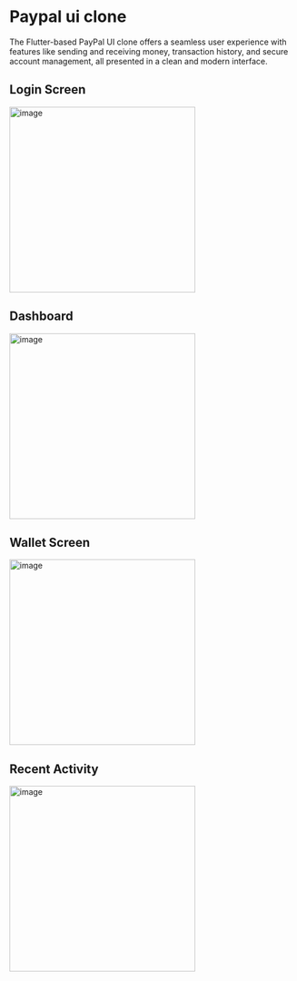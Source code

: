 # Paypal ui clone

The Flutter-based PayPal UI clone offers a seamless user experience with features like sending and receiving money, transaction history, and secure account management, all presented in a clean and modern interface.

## Login Screen

<img width="327" alt="image" src="https://user-images.githubusercontent.com/94723743/236694425-94f8e762-34cf-4650-9447-9f03b5a8549f.png">


## Dashboard

<img width="327" alt="image" src="https://user-images.githubusercontent.com/94723743/236694434-f0ec1931-5387-4deb-a455-04e7df33825a.png">


## Wallet Screen

<img width="327" alt="image" src="https://user-images.githubusercontent.com/94723743/236694452-2dec5789-ff1b-4ebe-8f19-e75583a7a7f2.png">

## Recent Activity

<img width="327" alt="image" src="https://user-images.githubusercontent.com/94723743/236694294-b481379e-b9d6-4cb1-a11f-aba7e39e8c09.png">



